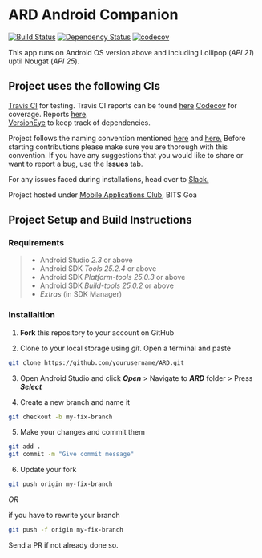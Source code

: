 # ARD Android Companion
[![Build Status](https://api.travis-ci.com/MobileApplicationsClub/ARD.svg?token=PosPSPTbkNM2WxfmyvGE&branch=master)](https://travis-ci.com/MobileApplicationsClub/ARD)
[![Dependency Status](https://www.versioneye.com/user/projects/58ee25749f10f8002b3777cd/badge.svg?style=flat-square)](https://www.versioneye.com/user/projects/58ee25749f10f8002b3777cd)
[![codecov](https://codecov.io/gh/MobileApplicationsClub/ARD/branch/master/graph/badge.svg?token=aoOIeczRVC )](https://codecov.io/gh/MobileApplicationsClub/ARD)


This app runs on Android OS version above and including Lollipop (*API 21*) uptil Nougat (*API 25*).

## Project uses the following CIs
[Travis CI](https://www.travis-ci.com) for testing. Travis CI reports can be found [here](https://travis-ci.com/kukreja-vikramaditya/ARD)
[Codecov](https://codecov.io/gh) for coverage. Reports [here](https://codecov.io/gh/kukreja-vikramaditya/ARD).<br>
[VersionEye](https://www.versioneye.com/user/projects/58ee25749f10f8002b3777cd?child=summary)  to keep track of dependencies.


 Project follows the naming convention mentioned [here](http://jeroenmols.com/blog/2016/03/07/resourcenaming/) and [here.](https://github.com/ribot/android-guidelines/blob/master/project_and_code_guidelines.md) Before starting contributions please make sure you are thorough with this convention. If you have any suggestions that you would like to share or want to report a bug, use the **Issues** tab.

For any issues faced during installations, head over to [Slack.](https://macbitsgoa.slack.com)

Project hosted under [Mobile Applications Club](https://github.com/MobileApplicationsClub), BITS Goa

## Project Setup and Build Instructions

### Requirements

> - Android Studio *2.3* or above
> - Android SDK *Tools 25.2.4* or above
> - Android SDK *Platform-tools 25.0.3* or above
> - Android SDK *Build-tools 25.0.2* or above
> - *Extras* (in SDK Manager)

### Installaltion

1. **Fork** this repository to your account on GitHub
 
2. Clone to your local storage using *git*. Open a terminal and paste

```bash
git clone https://github.com/yourusername/ARD.git
```

3. Open Android Studio and click ***Open*** > Navigate to ***ARD***  folder > Press ***Select***

4. Create a new branch and name it 

```bash
git checkout -b my-fix-branch
```

5. Make your changes and commit them
```bash
git add .
git commit -m "Give commit message"
```

6. Update your fork

```bash
git push origin my-fix-branch
```
_OR_

if you have to rewrite your branch

```bash
git push -f origin my-fix-branch
```

Send a PR if not already done so.


